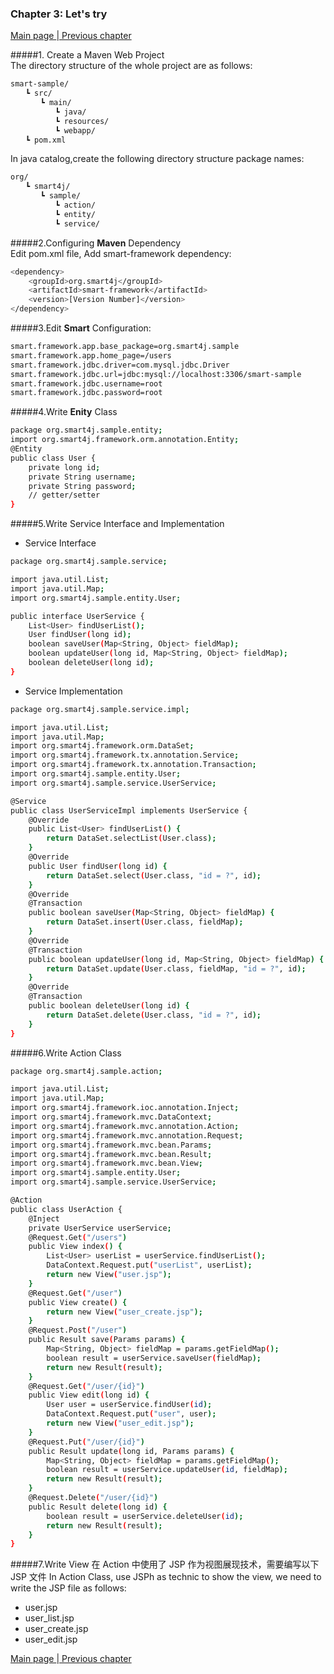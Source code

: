 ### Chapter 3: Let's try    
<a href="/smart-framework.md"> Main page </a> |<a href="/chapter/chapter2-preparation.md">  Previous chapter </a>      

#####1. Create a Maven Web Project    
The directory structure of the whole project are as follows:
```sh
smart-sample/
　　┗ src/
　　　　┗ main/
　　　　　　┗ java/
　　　　　　┗ resources/
　　　　　　┗ webapp/
　　┗ pom.xml
```
In java catalog,create the following directory structure package names:
```sh
org/
　　┗ smart4j/
　　　　┗ sample/
　　　　　　┗ action/
　　　　　　┗ entity/
　　　　　　┗ service/
```
#####2.Configuring **Maven** Dependency     
Edit pom.xml file, Add smart-framework dependency:
```sh
<dependency>
    <groupId>org.smart4j</groupId>
    <artifactId>smart-framework</artifactId>
    <version>[Version Number]</version>
</dependency>
```
#####3.Edit **Smart** Configuration:
```sh
smart.framework.app.base_package=org.smart4j.sample
smart.framework.app.home_page=/users
smart.framework.jdbc.driver=com.mysql.jdbc.Driver
smart.framework.jdbc.url=jdbc:mysql://localhost:3306/smart-sample
smart.framework.jdbc.username=root
smart.framework.jdbc.password=root
```
#####4.Write **Enity** Class
```sh
package org.smart4j.sample.entity;
import org.smart4j.framework.orm.annotation.Entity;
@Entity
public class User {
    private long id;
    private String username;
    private String password;
    // getter/setter
}
```
#####5.Write Service Interface and Implementation
- Service Interface
```sh
package org.smart4j.sample.service;

import java.util.List;
import java.util.Map;
import org.smart4j.sample.entity.User;

public interface UserService {
    List<User> findUserList();
    User findUser(long id);
    boolean saveUser(Map<String, Object> fieldMap);
    boolean updateUser(long id, Map<String, Object> fieldMap);
    boolean deleteUser(long id);
}
```
- Service Implementation
```sh
package org.smart4j.sample.service.impl;

import java.util.List;
import java.util.Map;
import org.smart4j.framework.orm.DataSet;
import org.smart4j.framework.tx.annotation.Service;
import org.smart4j.framework.tx.annotation.Transaction;
import org.smart4j.sample.entity.User;
import org.smart4j.sample.service.UserService;

@Service
public class UserServiceImpl implements UserService {
    @Override
    public List<User> findUserList() {
        return DataSet.selectList(User.class);
    }
    @Override
    public User findUser(long id) {
        return DataSet.select(User.class, "id = ?", id);
    }
    @Override
    @Transaction
    public boolean saveUser(Map<String, Object> fieldMap) {
        return DataSet.insert(User.class, fieldMap);
    }
    @Override
    @Transaction
    public boolean updateUser(long id, Map<String, Object> fieldMap) {
        return DataSet.update(User.class, fieldMap, "id = ?", id);
    }
    @Override
    @Transaction
    public boolean deleteUser(long id) {
        return DataSet.delete(User.class, "id = ?", id);
    }
}
```
#####6.Write Action Class
```sh
package org.smart4j.sample.action;

import java.util.List;
import java.util.Map;
import org.smart4j.framework.ioc.annotation.Inject;
import org.smart4j.framework.mvc.DataContext;
import org.smart4j.framework.mvc.annotation.Action;
import org.smart4j.framework.mvc.annotation.Request;
import org.smart4j.framework.mvc.bean.Params;
import org.smart4j.framework.mvc.bean.Result;
import org.smart4j.framework.mvc.bean.View;
import org.smart4j.sample.entity.User;
import org.smart4j.sample.service.UserService;

@Action
public class UserAction {
    @Inject
    private UserService userService;
    @Request.Get("/users")
    public View index() {
        List<User> userList = userService.findUserList();
        DataContext.Request.put("userList", userList);
        return new View("user.jsp");
    }
    @Request.Get("/user")
    public View create() {
        return new View("user_create.jsp");
    }
    @Request.Post("/user")
    public Result save(Params params) {
        Map<String, Object> fieldMap = params.getFieldMap();
        boolean result = userService.saveUser(fieldMap);
        return new Result(result);
    }
    @Request.Get("/user/{id}")
    public View edit(long id) {
        User user = userService.findUser(id);
        DataContext.Request.put("user", user);
        return new View("user_edit.jsp");
    }
    @Request.Put("/user/{id}")
    public Result update(long id, Params params) {
        Map<String, Object> fieldMap = params.getFieldMap();
        boolean result = userService.updateUser(id, fieldMap);
        return new Result(result);
    }
    @Request.Delete("/user/{id}")
    public Result delete(long id) {
        boolean result = userService.deleteUser(id);
        return new Result(result);
    }
}
```
#####7.Write View
在 Action 中使用了 JSP 作为视图展现技术，需要编写以下 JSP 文件
In Action Class, use JSPh as technic to show the view, we need to write the JSP file as follows:
- user.jsp
- user_list.jsp
- user_create.jsp
- user_edit.jsp      

    
<a href="/smart-framework.md"> Main page </a> |<a href="/chapter/chapter2-preparation.md">  Previous chapter </a>  

